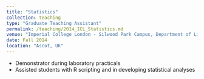 ```yaml
---
title: "Statistics"
collection: teaching
type: "Graduate Teaching Assistant"
permalink: /teaching/2014_ICL_Statistics.md
venue: "Imperial College London - Silwood Park Campus, Department of Life Sciences"
date: Fall 2014
location: "Ascot, UK"
---
```


- Demonstrator during laboratory practicals
- Assisted students with R scripting and in developing statistical analyses
